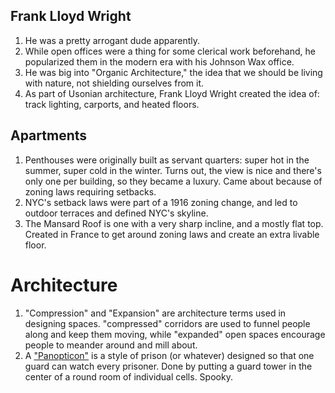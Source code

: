 ## Frank Lloyd Wright
1. He was a pretty arrogant dude apparently.
1. While open offices were a thing for some clerical work beforehand, he popularized them in the modern era with his Johnson Wax office.
1. He was big into "Organic Architecture," the idea that we should be living with nature, not shielding ourselves from it.
1. As part of Usonian architecture, Frank Lloyd Wright created the idea of: track lighting, carports, and heated floors.

## Apartments
1. Penthouses were originally built as servant quarters: super hot in the summer, super cold in the winter. Turns out, the view is nice and there's only one per building, so they became a luxury. Came about because of zoning laws requiring setbacks.
1. NYC's setback laws were part of a 1916 zoning change, and led to outdoor terraces and defined NYC's skyline.
1. The Mansard Roof is one with a very sharp incline, and a mostly flat top. Created in France to get around zoning laws and create an extra livable floor.

# Architecture
1. "Compression" and "Expansion" are architecture terms used in designing spaces. "compressed" corridors are used to funnel people along and keep them moving, while "expanded" open spaces encourage people to meander around and mill about.
1. A ["Panopticon"](https://en.wikipedia.org/wiki/Panopticon) is a style of prison (or whatever) designed so that one guard can watch every prisoner. Done by putting a guard tower in the center of a round room of individual cells. Spooky.
